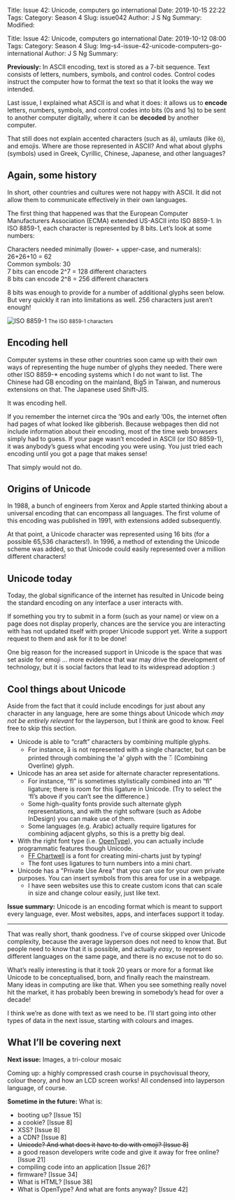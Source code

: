 Title: Issue 42: Unicode, computers go international
Date: 2019-10-15 22:22
Tags: 
Category: Season 4
Slug: issue042
Author: J S Ng
Summary: 
Modified: 

Title: Issue 42: Unicode, computers go international
Date: 2019-10-12 08:00
Tags: 
Category: Season 4
Slug: lmg-s4-issue-42-unicode-computers-go-international
Author: J S Ng
Summary: 

**Previously:** In ASCII encoding, text is stored as a 7-bit sequence. Text consists of letters, numbers, symbols, and control codes. Control codes instruct the computer how to format the text so that it looks the way we intended.

Last issue, I explained what ASCII is and what it does: it allows us to **encode** letters, numbers, symbols, and control codes into bits (0s and 1s) to be sent to another computer digitally, where it can be **decoded** by another computer.

That still does not explain accented characters (such as á), umlauts (like ö), and emojis. Where are those represented in ASCII? And what about glyphs (symbols) used in Greek, Cyrillic, Chinese, Japanese, and other languages?

## Again, some history

In short, other countries and cultures were not happy with ASCII. It did not allow them to communicate effectively in their own languages.

The first thing that happened was that the European Computer Manufacturers Association (ECMA) extended US-ASCII into ISO 8859-1. In ISO 8859-1, each character is represented by 8 bits. Let’s look at some numbers:

Characters needed minimally (lower- + upper-case, and numerals): 26+26+10 = 62  
Common symbols: 30  
7 bits can encode 2^7 = 128 different characters  
8 bits can encode 2^8 = 256 different characters

8 bits was enough to provide for a number of additional glyphs seen below. But very quickly it ran into limitations as well. 256 characters just aren’t enough!


![ISO 8859-1](https://upload.wikimedia.org/wikipedia/commons/thumb/a/ac/Latin-1-infobox.svg/800px-Latin-1-infobox.svg.png)
<small>The ISO 8859-1 characters</small>


## Encoding hell

Computer systems in these other countries soon came up with their own ways of representing the huge number of glyphs they needed. There were other ISO 8859-* encoding systems which I do not want to list. The Chinese had GB encoding on the mainland, Big5 in Taiwan, and numerous extensions on that. The Japanese used Shift-JIS.

It was encoding hell.

If you remember the internet circa the ’90s and early ’00s, the internet often had pages of what looked like gibberish. Because webpages then did not include information about their encoding, most of the time web browsers simply had to guess. If your page wasn’t encoded in ASCII (or ISO 8859-1), it was anybody’s guess what encoding you were using. You just tried each encoding until you got a page that makes sense!

That simply would not do.

## Origins of Unicode

In 1988, a bunch of engineers from Xerox and Apple started thinking about a universal encoding that can encompass all languages. The first volume of this encoding was published in 1991, with extensions added subsequently.

At that point, a Unicode character was represented using 16 bits (for a possible 65,536 characters!). In 1996, a method of extending the Unicode scheme was added, so that Unicode could easily represented over a million different characters!

## Unicode today

Today, the global significance of the internet has resulted in Unicode being the standard encoding on any interface a user interacts with.

If something you try to submit in a form (such as your name) or view on a page does not display properly, chances are the service you are interacting with has not updated itself with proper Unicode support yet. Write a support request to them and ask for it to be done!

One big reason for the increased support in Unicode is the space that was set aside for emoji … more evidence that war may drive the development of technology, but it is social factors that lead to its widespread adoption :)

## Cool things about Unicode

Aside from the fact that it could include encodings for just about any character in any language, here are some things about Unicode which _may not be entirely relevant_ for the layperson, but I think are good to know. Feel free to skip this section.

- Unicode is able to “craft” characters by combining multiple glyphs.
  - For instance, a&#773; is not represented with a single character, but can be printed through combining the 'a' glyph with the ◌̅  (Combining Overline) glyph.
- Unicode has an area set aside for alternate character representations.
  - For instance, “fl” is sometimes stylistically combined into an “ﬂ” ligature; there is room for this ligature in Unicode. (Try to select the ‘fl’s above if you can’t see the difference.)
  - Some high-quality fonts provide such alternate glyph representations, and with the right software (such as Adobe InDesign) you can make use of them.
  - Some languages (e.g. Arabic) actually require ligatures for combining adjacent glyphs, so this is a pretty big deal.
- With the right font type (i.e. [OpenType](https://en.wikipedia.org/wiki/OpenType)), you can actually include programmatic features though Unicode.
  - [FF Chartwell](https://typographica.org/typeface-reviews/chartwell/) is a font for creating mini-charts just by typing!
  - The font uses ligatures to turn numbers into a mini chart.
- Unicode has a "Private Use Area" that you can use for your own private purposes. You can insert symbols from this area for use in a webpage.
  - I have seen websites use this to create custom icons that can scale in size and change colour easily, just like text.

**Issue summary:** Unicode is an encoding format which is meant to support every language, ever. Most websites, apps, and interfaces support it today.

-----

That was really short, thank goodness. I’ve of course skipped over Unicode complexity, because the average layperson does not need to know that. But people need to know that it is possible, and actually _easy_, to represent different languages on the same page, and there is no excuse not to do so.

What’s really interesting is that it took 20 years or more for a format like Unicode to be conceptualised, born, and finally reach the mainstream. Many ideas in computing are like that. When you see something really novel hit the market, it has probably been brewing in somebody’s head for over a decade!

I think we’re as done with text as we need to be. I’ll start going into other types of data in the next issue, starting with colours and images.

## What I’ll be covering next

**Next issue:** Images, a tri-colour mosaic

Coming up: a highly compressed crash course in psychovisual theory, colour theory, and how an LCD screen works! All condensed into layperson language, of course.

**Sometime in the future:** What is:

- booting up? [Issue 15]
- a cookie? [Issue 8]
- XSS? [Issue 8]
- a CDN? [Issue 8]
- ~~Unicode? And what does it have to do with emoji? [Issue 8]~~
- a good reason developers write code and give it away for free online? [Issue 21]
- compiling code into an application [Issue 26]?
- firmware? [Issue 34]
- What is HTML? [Issue 38]
- What is OpenType? And what are fonts anyway? [Issue 42]
